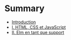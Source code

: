 # Summary

* [Introduction](README.md)
* [I. HTML, CSS et JavaScript](i-html-css-et-javascript.md)
* [II. Elm en tant que support](i-elm-as-a-support.md)

